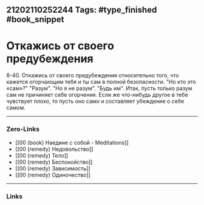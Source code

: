 21202110252244
Tags: #type_finished #book_snippet 
---
# Откажись от своего предубеждения

 8-40. Откажись от своего предубеждения относительно того, что кажется огорчающим тебя  и ты сам в полной безопасности. "Но кто это «сам»?"  "Разум".  "Но я не разум".  "Будь им".  Итак, пусть только разум сам не причиняет себе огорчения. Если же что-нибудь другое в тебе чувствует плохо, то пусть оно само и составляет убеждение о себе самом. 

---
### Zero-Links
 - [[00 (book) Наедине с собой - Meditations]]
 - [[00 (remedy) Недовольство]]
 - [[00 (remedy) Тело]]
 - [[00 (remedy) Беспокойство]]
 - [[00 (remedy) Зависимость]]
 - [[00 (remedy) Одиночество]]
---
### Links
